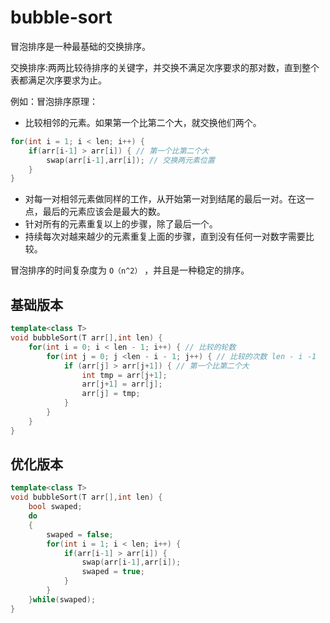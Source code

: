 # bubble-sort

冒泡排序是一种最基础的交换排序。

交换排序:两两比较待排序的关键字，并交换不满足次序要求的那对数，直到整个表都满足次序要求为止。

例如：冒泡排序原理：
- 比较相邻的元素。如果第一个比第二个大，就交换他们两个。
```c++
for(int i = 1; i < len; i++) {
    if(arr[i-1] > arr[i]) { // 第一个比第二个大
        swap(arr[i-1],arr[i]); // 交换两元素位置
    }
}
```
- 对每一对相邻元素做同样的工作，从开始第一对到结尾的最后一对。在这一点，最后的元素应该会是最大的数。
- 针对所有的元素重复以上的步骤，除了最后一个。
- 持续每次对越来越少的元素重复上面的步骤，直到没有任何一对数字需要比较。


冒泡排序的时间复杂度为 `O（n^2）` ，并且是一种稳定的排序。
## 基础版本
```c++
template<class T>
void bubbleSort(T arr[],int len) {
    for(int i = 0; i < len - 1; i++) { // 比较的轮数
        for(int j = 0; j <len - i - 1; j++) { // 比较的次数 len - i -1 
            if (arr[j] > arr[j+1]) { // 第一个比第二个大
                int tmp = arr[j+1];
                arr[j+1] = arr[j];
                arr[j] = tmp;
            }
        }
    }
}
```

## 优化版本
```c++
template<class T>
void bubbleSort(T arr[],int len) {
    bool swaped;
    do
    {
        swaped = false;
        for(int i = 1; i < len; i++) {
            if(arr[i-1] > arr[i]) {
                swap(arr[i-1],arr[i]);
                swaped = true;
            }
        }
    }while(swaped);
}
```


